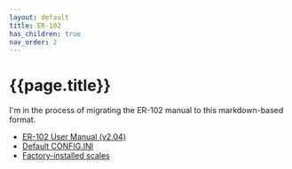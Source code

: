 ```yaml
---
layout: default
title: ER-102
has_children: true
nav_order: 2
---
```


# {{page.title}}

I'm in the process of migrating the ER-102 manual to this markdown-based format.

* [ER-102 User Manual (v2.04)](/images/er-102-manual-v2.04.pdf)
* [Default CONFIG.INI](https://github.com/odevices/er-102/blob/main/config/default-config.ini)
* [Factory-installed scales](https://github.com/odevices/er-102/tree/main/voltage-tables/python/chromatic)